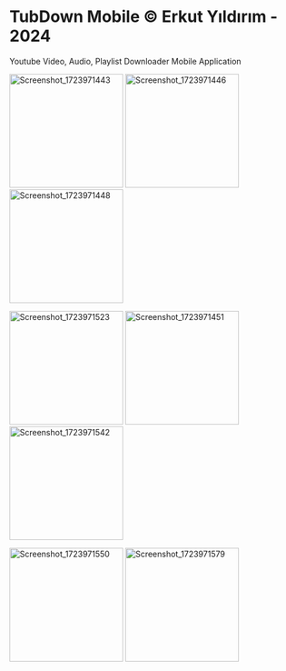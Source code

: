 # TubDown Mobile © Erkut Yıldırım - 2024
Youtube Video, Audio, Playlist Downloader Mobile Application


<p>
  <img src="https://github.com/user-attachments/assets/e999b9be-daf8-49d8-80ff-7513293d3eb8" alt="Screenshot_1723971443" width="200"/>
  <img src="https://github.com/user-attachments/assets/174ff1bc-525f-432d-b87e-5b88a2505bec" alt="Screenshot_1723971446" width="200"/>
  <img src="https://github.com/user-attachments/assets/14cb5d36-4a4f-4119-b9b2-d786cb7968d3" alt="Screenshot_1723971448" width="200"/>
</p>
<p>
  <img src="https://github.com/user-attachments/assets/b290c47b-bd93-4ea4-a26f-5ff4bf81b4b2" alt="Screenshot_1723971523" width="200"/>
  <img src="https://github.com/user-attachments/assets/bdf2cd42-1601-4ad4-a330-2c4724c15de0" alt="Screenshot_1723971451" width="200"/>
  <img src="https://github.com/user-attachments/assets/cc74d972-445b-41c9-bb57-d67888e40d30" alt="Screenshot_1723971542" width="200"/>
</p>
<p>
  <img src="https://github.com/user-attachments/assets/56d6f2b7-402d-42c2-954b-264d81c6d0c8" alt="Screenshot_1723971550" width="200"/>
  <img src="https://github.com/user-attachments/assets/fcd7f58d-2c84-4550-bd05-04bc493a05ef" alt="Screenshot_1723971579" width="200"/>
</p>

